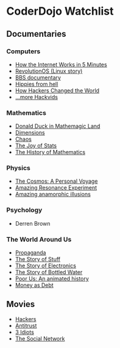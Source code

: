CoderDojo Watchlist
===================

Documentaries
-------------
<!--- No stupid US shows!
      If it's a Discovery Networks production, or looks like it,
      save yourself the humiliation and just skip it.
-->
### Computers ###
* [How the Internet Works in 5 Minutes](http://www.youtube.com/watch?v=7_LPdttKXPc)
* [RevolutionOS (Linux story)](http://www.youtube.com/watch?v=iBVgcjhYV2A)
* [BBS documentary](http://www.youtube.com/watch?v=JnSz-Hb9LQY)
* [Hippies from hell](http://www.youtube.com/watch?v=TuOOmjdYEt8)
* [How Hackers Changed the World](http://www.youtube.com/watch?v=Rj35GguOAGE)
* [...more Hackvids](http://hackvids.apostolidis.net)

### Mathematics ###
* [Donald Duck in Mathemagic Land](http://www.youtube.com/watch?v=WZH3PBdH5WQ)
* [Dimensions](http://www.youtube.com/watch?v=6cpTEPT5i0A)
* [Chaos](http://www.chaos-math.org/en/chapters)
* [The Joy of Stats](http://www.gapminder.org/videos/the-joy-of-stats/)
* [The History of Mathematics](http://www.dnatube.com/video/6534/The-History-of-Mathematics--BBC-doc-part1)

### Physics ###
* [The Cosmos: A Personal Voyage](http://www.youtube.com/watch?v=ClPShKs9Kr0)
* [Amazing Resonance Experiment](http://www.youtube.com/watch?v=wvJAgrUBF4w)
* [Amazing anamorphic illusions](http://www.youtube.com/watch?v=tBNHPk-Lnkk)

### Psychology ###
* Derren Brown

### The World Around Us ###
* [Propaganda](http://www.youtube.com/watch?v=6NMr2VrhmFI)
* [The Story of Stuff](http://www.youtube.com/watch?v=9GorqroigqM)
* [The Story of Electronics](http://www.youtube.com/watch?v=sW_7i6T_H78)
* [The Story of Bottled Water](http://www.youtube.com/watch?v=Se12y9hSOM0)
* [Poor Us: An animated history](http://www.youtube.com/watch?v=TxbmjDngois)
* [Money as Debt](http://www.youtube.com/watch?v=jqvKjsIxT_8)

Movies
------
* [Hackers](http://www.imdb.com/title/tt0113243/)
* [Antitrust](http://www.imdb.com/title/tt0218817/)
* [3 Idiots](http://www.imdb.com/title/tt1187043/)
* [The Social Network](http://www.imdb.com/title/tt1285016/)
